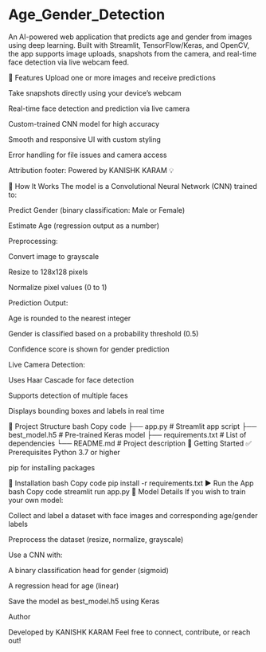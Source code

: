 # Age_Gender_Detection

An AI-powered web application that predicts age and gender from images using deep learning. Built with Streamlit, TensorFlow/Keras, and OpenCV, the app supports image uploads, snapshots from the camera, and real-time face detection via live webcam feed.

📌 Features
Upload one or more images and receive predictions

Take snapshots directly using your device’s webcam

Real-time face detection and prediction via live camera

Custom-trained CNN model for high accuracy

Smooth and responsive UI with custom styling

Error handling for file issues and camera access

Attribution footer: Powered by KANISHK KARAM 💡

🧠 How It Works
The model is a Convolutional Neural Network (CNN) trained to:

Predict Gender (binary classification: Male or Female)

Estimate Age (regression output as a number)

Preprocessing:

Convert image to grayscale

Resize to 128x128 pixels

Normalize pixel values (0 to 1)

Prediction Output:

Age is rounded to the nearest integer

Gender is classified based on a probability threshold (0.5)

Confidence score is shown for gender prediction

Live Camera Detection:

Uses Haar Cascade for face detection

Supports detection of multiple faces

Displays bounding boxes and labels in real time

📂 Project Structure
bash
Copy code
├── app.py                # Streamlit app script
├── best_model.h5         # Pre-trained Keras model
├── requirements.txt      # List of dependencies
└── README.md             # Project description
🚀 Getting Started
✅ Prerequisites
Python 3.7 or higher

pip for installing packages

🔧 Installation
bash
Copy code
pip install -r requirements.txt
▶️ Run the App
bash
Copy code
streamlit run app.py
🧪 Model Details
If you wish to train your own model:

Collect and label a dataset with face images and corresponding age/gender labels

Preprocess the dataset (resize, normalize, grayscale)

Use a CNN with:

A binary classification head for gender (sigmoid)

A regression head for age (linear)

Save the model as best_model.h5 using Keras

Author

Developed by KANISHK KARAM
Feel free to connect, contribute, or reach out!
